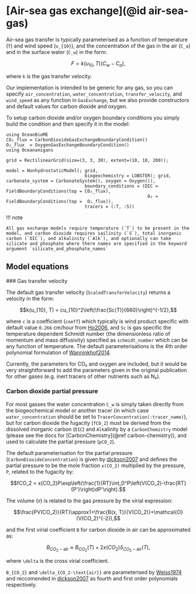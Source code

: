 # [Air-sea gas exchange](@id air-sea-gas)

Air-sea gas transfer is typically parameterised as a function of temperature (``T``) and wind speed (``u_{10}``), and the concentration of the gas in the air (``C_a``) and in the surface water (``C_w``) in the form:
```math
F = k(u_{10}, T)(C_w - C_a),
```
where `k` is the gas transfer velocity.

Our implementation is intended to be generic for any gas, so you can specify `air_concentration`, `water_concentration`, `transfer_velocity`, and `wind_speed` as any function in `GasExchange`, but we also provide constructors and default values for carbon dioxide and oxygen. 

To setup carbon dioxide and/or oxygen boundary conditions you simply build the condition and then specify it in the model:
```@example gasexchange
using OceanBioME
CO₂_flux = CarbonDioxideGasExchangeBoundaryCondition()
O₂_flux  = OxygenGasExchangeBoundaryCondition()
using Oceananigans

grid = RectilinearGrid(size=(3, 3, 30), extent=(10, 10, 200));

model = NonhydrostaticModel(; grid,
                              biogeochemistry = LOBSTER(; grid, carbonate_system = CarbonateSystem(), oxygen = Oxygen()),
                              boundary_conditions = (DIC = FieldBoundaryConditions(top = CO₂_flux), 
                                                      O₂ = FieldBoundaryConditions(top =  O₂_flux)),
                              tracers = (:T, :S))
```

!!! note

    All gas exchange models require temperature (`T`) to be present in the model, and carbon dioxide requires sailinity (`S`), total inorganic carbon (`DIC`), and alkalinity (`Alk`), and optionally can take silicate and phosphate where there names are specified in the keyword argument `silicate_and_phosphate_names`

## Model equations

### Gas transfer velocity

The default gas transfer velocity (`ScaledTransferVelocity`) returns a velocity in the form:
```math
k(u_{10}, T) = cu_{10}^2\left(\frac{Sc(T)}{660}\right)^{-1/2},
```
where ``c`` is a coefficient (`coeff`) which typically is wind product specific with default value ``0.266`` cm/hour from [Ho2006](@citet), and ``Sc`` is gas specific the temperature dependent Schmidt number (the dimensionless ratio of momentum and mass diffusivity) specified as `schmidt_number` which can be any function of temperature. The default parameterisations is the 4th order polynomial formulation of [Wanninkhof2014](@citet).

Currently, the parameters for CO₂ and oxygen are included, but it would be very straightforward to add the parameters given in the original publication for other gases (e.g. inert tracers of other nutrients such as N₂).

### Carbon dioxide partial pressure

For most gasses the water concentration `C_w` is simply taken directly from the biogeochemical model or another tracer (in which case `water_concentration` should be set to `TracerConcentration(:tracer_name)`), but for carbon dioxide the fugacity (``fCO_2``) must be derived from the dissolved inorganic carbon (`DIC`) and `Alk`alinity by a `CarbonChemistry` model (please see the docs for [CarbonChemistry](@ref carbon-chemistry)), and used to calculate the partial pressure (``pCO_2``).

The default parameterisation for the partial pressure (`CarbonDioxideConcentration`) is given by [dickson2007](@citet) and defines the partial pressure to be the mole fraction ``x(CO_2)`` multiplied by the pressure, ``P``, related to the fugacity by:
```math
fCO_2 = x(CO_2)P\exp\left(\frac{1}{RT}\int_0^P\left(V(CO_2)-\frac{RT}{P'}\right)dP'\right).
```
The volume (``V``) is related to the gas pressure by the virial expression:
```math
\frac{PV(CO_2)}{RT}\approx1+\frac{B(x, T)}{V(CO_2)}+\mathcal{O}(V(CO_2)^{-2}),
```
and the first virial coefficient ``B`` for carbon dioxide in air can be approximated as:
```math
B_{CO_2-\text{air}} \approx B_{CO_2}(T) + 2x(CO_2)\delta_{CO_2-\text{air}}(T),
```
where ``\delta`` is the cross virial coefficient.

``B_{CO_2}`` and ``\delta_{CO_2-\text{air}}`` are parameterised by [Weiss1974](@citet) and reccomended in [dickson2007](@citet) as fourth and first order polynomials respectively.
